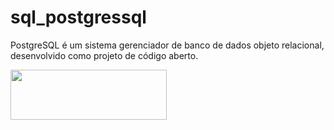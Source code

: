 
# sql_postgressql
PostgreSQL é um sistema gerenciador de banco de dados objeto relacional, desenvolvido como projeto de código aberto.

<a href="https://www.digitalinnovation.one/"><img src="https://user-images.githubusercontent.com/63436406/127776292-9ec4809a-1137-4dc8-b493-7de0186fd55c.png" align="left" height="80px" width="250px" ></a>

